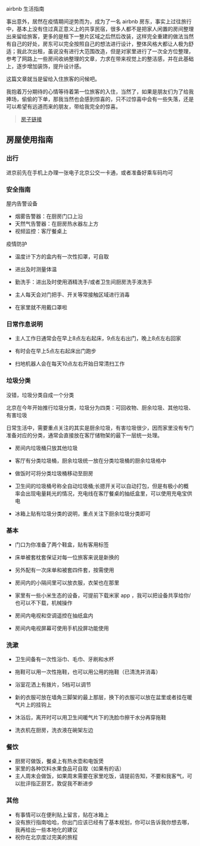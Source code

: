 airbnb 生活指南

事出意外，居然在疫情期间逆势而为，成为了一名 airbnb 房东，事实上过往旅行中，基本上没有住过真正意义上的共享民宿，很多人都不是把家人闲置的房间整理出来留给旅客，更多的是租下一整片区域之后然后改装，这样完全重建的做法当然有自己的好处，房东可以完全按照自己的想法进行设计，整体风格大都让人极为舒适；我此次出租，虽说没有进行大范围改造，但是对家里进行了一次全方位整理，参考了网路上一些房间收纳整理的文章，力求在带来视觉上的整洁感，并在此基础上，逐步增加装饰，提升设计感。

这篇文章就当是留给入住旅客的问候吧。

我抱着万分期待的心情等待着第一位旅客的入住，当然了，如果是朋友们为了给我捧场，偷偷的下单，那我当然也会感到惊喜的，只不过惊喜中会有一些失落，还是可以希望有远道而来的朋友，带给我完全的惊喜。

> [房子链接](https://airbnb.cn/h/peanut-chengcx) 



## 房屋使用指南

### 出行

进京前先在手机上办理一张电子北京公交一卡通，或者准备好乘车码均可

### 安全指南

屋内告警设备

- 烟雾告警器：在厨房门口上沿
- 天然气告警器：在厨房热水器左上方
- 视频监控：客厅餐桌上

疫情防护

- 温度计下方的盒内有一次性扣罩，可自取

- 进出及时测量体温

- 勤洗手：进出及时使用酒精洗手/或者卫生间厨房洗手液洗手

- 主人每天会对门把手、开关等常接触区域进行消毒

- 在家里就不用戴口罩啦

  

### 日常作息说明

- 主人工作日通常会在早上8点左右起床，9点左右出门，晚上8点左右回家

- 有时会在早上5点左右起床出门跑步

- 扫地机器人会在每天10点左右开始日常清扫工作



### 垃圾分类

没错，垃圾分类自成一个分类

北京在今年开始推行垃圾分类，垃圾分为四类：可回收物、厨余垃圾、其他垃圾、有害垃圾

日常生活中，需要重点关注的其实是厨余垃圾，有害垃圾很少，因而家里没有专门准备对应的分类，通常会直接放在客厅储物架的最下一层统一处理。

- 房间内垃圾桶只放其他垃圾

- 客厅有分类垃圾桶，厨余垃圾统一放在分类垃圾桶的厨余垃圾格中

- 做饭时可将分类垃圾桶移动至厨房

- 卫生间的垃圾桶号称全自动垃圾桶;长摁开关可以自动打包，但是有极小的概率会出现电量耗光的情况，充电线在客厅餐桌的抽纸盒里，可以使用充电宝供电

- 冰箱上贴有垃圾分类的说明，重点关注下厨余垃圾分类即可

  

### 基本

- 门口为你准备了两个鞋盒，贴有客用标签

- 床单被套枕套保证对每一位旅客来说是新换的

- 另外配有一次床单和被套四件套，按需使用

- 房间内的小隔间里可以放衣服，衣架也在那里

- 家里有一些小米生态的设备，可提前下载米家 app ，我可以把设备共享给你/也可以不下载，机械操作

- 房间内电视和空调遥控在抽纸盒内
- 房间内电视屏幕可使用手机投屏功能使用

  

### 洗漱

- 卫生间备有一次性浴巾、毛巾、牙刷和水杯

- 拖鞋可以用一次性拖鞋，也可以用公用的拖鞋（已清洗并消毒）

- 浴室花洒上有拨片，5档可以调节

- 新的衣服可放在墙角三脚架的最上那层，换下的衣服可以放在盆里或者挂在暖气片上的挂钩上

- 沐浴后，离开时可以用卫生间暖气片下的洗脸巾擦干水分再穿拖鞋

- 洗衣机在厨房，洗衣液在碗架左边

  

### 餐饮

- 厨房可做饭，餐桌上有热水壶和电饭煲
- 家里的各种饮料水果食品可自取（如果有的话）
- 主人周末会做饭，如果周末需要在家里吃饭，请提前告知，不要和我客气，可以批评指正厨艺，敦促我不断进步



### 其他

- 有事情可以在便利贴上留言，贴在冰箱上
- 没有旅行指南哈哈，你出门应该已经有了基本规划，你可以告诉我你想去哪，我再给出一些本地化的建议
- 祝你在北京度过完美的旅程


